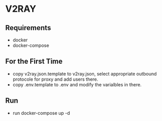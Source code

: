# V2RAY
## Requirements
  - docker
  - docker-compose
## For the First Time
  - copy v2ray.json.template to v2ray.json, select appropriate outbound protocole for proxy and add users there.
  - copy .env.template to .env and modify the varialbles in there.

## Run
  - run docker-compose up -d
